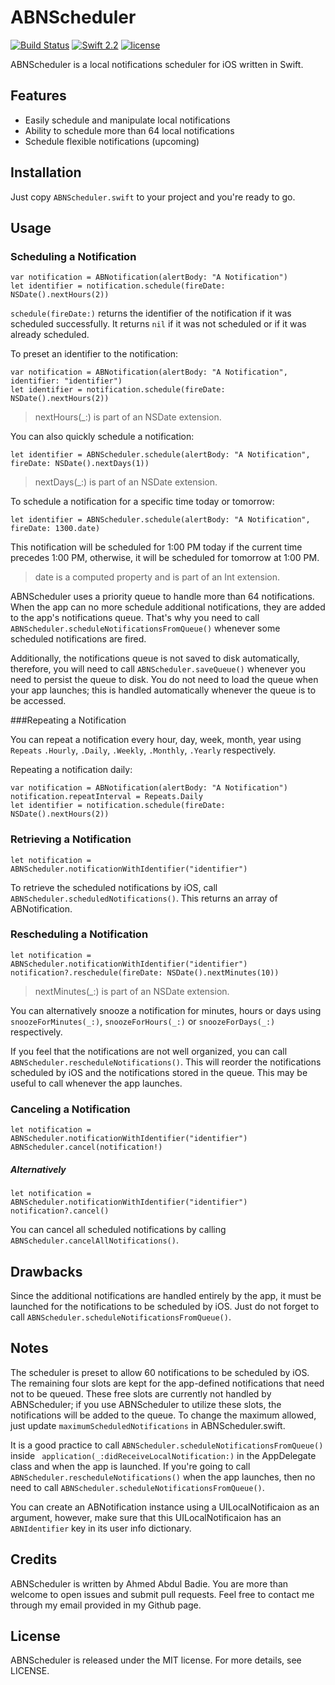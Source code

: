# ABNScheduler 
[![Build Status](https://travis-ci.org/ahmedabadie/ABNScheduler.svg?branch=master)](https://travis-ci.org/ahmedabadie/ABNScheduler)
[![Swift 2.2](https://img.shields.io/badge/Swift-2.2-orange.svg?style=flat)](https://swift.org)
[![license](https://img.shields.io/github/license/mashape/apistatus.svg?maxAge=2592000)](https://github.com/ahmedabadie/ABNScheduler/blob/master/LICENSE)


ABNScheduler is a local notifications scheduler for iOS written in Swift.

## Features

- Easily schedule and manipulate local notifications
- Ability to schedule more than 64 local notifications
- Schedule flexible notifications (upcoming)

## Installation

Just copy `ABNScheduler.swift` to your project and you're ready to go.

## Usage
### Scheduling a Notification
```
var notification = ABNotification(alertBody: "A Notification")
let identifier = notification.schedule(fireDate: NSDate().nextHours(2))
```

`schedule(fireDate:)` returns the identifier of the notification if it was scheduled successfully. It returns `nil` if it was not scheduled or if it was already scheduled.

To preset an identifier to the notification:
```
var notification = ABNotification(alertBody: "A Notification", identifier: "identifier")
let identifier = notification.schedule(fireDate: NSDate().nextHours(2))
```

>nextHours(_:) is part of an NSDate extension.

You can also quickly schedule a notification:
```
let identifier = ABNScheduler.schedule(alertBody: "A Notification", fireDate: NSDate().nextDays(1))
```

>nextDays(_:) is part of an NSDate extension.

To schedule a notification for a specific time today or tomorrow:
```
let identifier = ABNScheduler.schedule(alertBody: "A Notification", fireDate: 1300.date)
```
This notification will be scheduled for 1:00 PM today if the current time precedes 1:00 PM, otherwise, it will be scheduled for tomorrow at 1:00 PM.

> date is a computed property and is part of an Int extension.

ABNScheduler uses a priority queue to handle more than 64 notifications. When the app can no more schedule additional notifications, they are added to the app's notifications queue. That's why you need to call `ABNScheduler.scheduleNotificationsFromQueue()` whenever some scheduled notifications are fired.

Additionally, the notifications queue is not saved to disk automatically, therefore, you will need to call `ABNScheduler.saveQueue()` whenever you need to persist the queue to disk. You do not need to load the queue when your app launches; this is handled automatically whenever the queue is to be accessed.

###Repeating a Notification

You can repeat a notification every hour, day, week, month, year using `Repeats` `.Hourly`, `.Daily`, `.Weekly`, `.Monthly`, `.Yearly` respectively.

Repeating a notification daily:

```
var notification = ABNotification(alertBody: "A Notification")
notification.repeatInterval = Repeats.Daily
let identifier = notification.schedule(fireDate: NSDate().nextHours(2))
```

### Retrieving a Notification
```
let notification = ABNScheduler.notificationWithIdentifier("identifier")
```

To retrieve the scheduled notifications by iOS, call `ABNScheduler.scheduledNotifications()`. This returns an array of ABNotification.

### Rescheduling a Notification
```
let notification = ABNScheduler.notificationWithIdentifier("identifier")
notification?.reschedule(fireDate: NSDate().nextMinutes(10))
```
> nextMinutes(_:) is part of an NSDate extension.

You can alternatively snooze a notification for minutes, hours or days using
`snoozeForMinutes(_:)`, `snoozeForHours(_:)` or `snoozeForDays(_:)` respectively.

If you feel that the notifications are not well organized, you can call `ABNScheduler.rescheduleNotifications()`. This will reorder the notifications scheduled by iOS and the notifications stored in the queue. This may be useful to call whenever the app launches.

### Canceling a Notification
```
let notification = ABNScheduler.notificationWithIdentifier("identifier")
ABNScheduler.cancel(notification!)
```

##### Alternatively
```
let notification = ABNScheduler.notificationWithIdentifier("identifier")
notification?.cancel()
```

You can cancel all scheduled notifications by calling `ABNScheduler.cancelAllNotifications()`.

## Drawbacks
Since the additional notifications are handled entirely by the app, it must be launched for the notifications to be scheduled by iOS. Just do not forget to call `ABNScheduler.scheduleNotificationsFromQueue()`.

## Notes
The scheduler is preset to allow 60 notifications to be scheduled by iOS. The remaining four slots are kept for the app-defined notifications that need not to be queued. These free slots are currently not handled by ABNScheduler; if you use ABNScheduler to utilize these slots, the notifications will be added to the queue. To change the maximum allowed, just update `maximumScheduledNotifications` in ABNScheduler.swift.

It is a good practice to call `ABNScheduler.scheduleNotificationsFromQueue()` inside `
application(_:didReceiveLocalNotification:)` in the AppDelegate class and when the app is launched. If you're going to call `ABNScheduler.rescheduleNotifications()` when the app launches, then no need to call `ABNScheduler.scheduleNotificationsFromQueue()`.

You can create an ABNotification instance using a UILocalNotificaion as an argument, however, make sure that this UILocalNotificaion has an `ABNIdentifier` key in its user info dictionary.

## Credits
ABNScheduler is written by Ahmed Abdul Badie. You are more than welcome to open issues and submit pull requests. Feel free to contact me through my email provided in my Github page.

## License

ABNScheduler is  released under the MIT license. For more details, see LICENSE.

